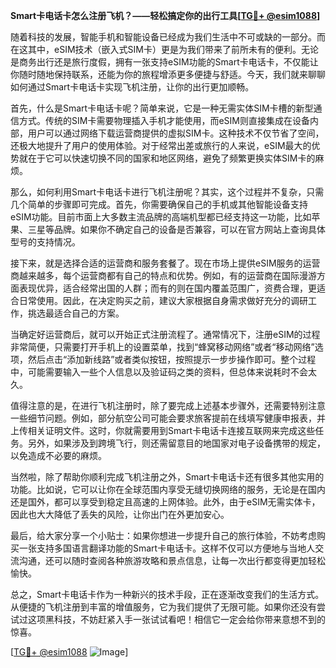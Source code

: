 **Smart卡电话卡怎么注册飞机？——轻松搞定你的出行工具[[TG💪+ @esim1088](https://t.me/s/esim1088)]**

随着科技的发展，智能手机和智能设备已经成为我们生活中不可或缺的一部分。而在这其中，eSIM技术（嵌入式SIM卡）更是为我们带来了前所未有的便利。无论是商务出行还是旅行度假，拥有一张支持eSIM功能的Smart卡电话卡，不仅能让你随时随地保持联系，还能为你的旅程增添更多便捷与舒适。今天，我们就来聊聊如何通过Smart卡电话卡实现飞机注册，让你的出行更加顺畅。

首先，什么是Smart卡电话卡呢？简单来说，它是一种无需实体SIM卡槽的新型通信方式。传统的SIM卡需要物理插入手机才能使用，而eSIM则直接集成在设备内部，用户可以通过网络下载运营商提供的虚拟SIM卡。这种技术不仅节省了空间，还极大地提升了用户的使用体验。对于经常出差或旅行的人来说，eSIM最大的优势就在于它可以快速切换不同的国家和地区网络，避免了频繁更换实体SIM卡的麻烦。

那么，如何利用Smart卡电话卡进行飞机注册呢？其实，这个过程并不复杂，只需几个简单的步骤即可完成。首先，你需要确保自己的手机或其他智能设备支持eSIM功能。目前市面上大多数主流品牌的高端机型都已经支持这一功能，比如苹果、三星等品牌。如果你不确定自己的设备是否兼容，可以在官方网站上查询具体型号的支持情况。

接下来，就是选择合适的运营商和服务套餐了。现在市场上提供eSIM服务的运营商越来越多，每个运营商都有自己的特点和优势。例如，有的运营商在国际漫游方面表现优异，适合经常出国的人群；而有的则在国内覆盖范围广，资费合理，更适合日常使用。因此，在决定购买之前，建议大家根据自身需求做好充分的调研工作，挑选最适合自己的方案。

当确定好运营商后，就可以开始正式注册流程了。通常情况下，注册eSIM的过程非常简便，只需要打开手机上的设置菜单，找到“蜂窝移动网络”或者“移动网络”选项，然后点击“添加新线路”或者类似按钮，按照提示一步步操作即可。整个过程中，可能需要输入一些个人信息以及验证码之类的资料，但总体来说耗时不会太久。

值得注意的是，在进行飞机注册时，除了要完成上述基本步骤外，还需要特别注意一些细节问题。例如，部分航空公司可能会要求旅客提前在线填写健康申报表，并上传相关证明文件。这时，你就需要用到Smart卡电话卡连接互联网来完成这些任务。另外，如果涉及到跨境飞行，则还需留意目的地国家对电子设备携带的规定，以免造成不必要的麻烦。

当然啦，除了帮助你顺利完成飞机注册之外，Smart卡电话卡还有很多其他实用的功能。比如说，它可以让你在全球范围内享受无缝切换网络的服务，无论是在国内还是国外，都可以享受到稳定且高速的上网体验。此外，由于eSIM无需实体卡，因此也大大降低了丢失的风险，让你出门在外更加安心。

最后，给大家分享一个小贴士：如果你想进一步提升自己的旅行体验，不妨考虑购买一张支持多国语言翻译功能的Smart卡电话卡。这样不仅可以方便地与当地人交流沟通，还可以随时查阅各种旅游攻略和景点信息，让每一次出行都变得更加轻松愉快。

总之，Smart卡电话卡作为一种新兴的技术手段，正在逐渐改变我们的生活方式。从便捷的飞机注册到丰富的增值服务，它为我们提供了无限可能。如果你还没有尝试过这项黑科技，不妨赶紧入手一张试试看吧！相信它一定会给你带来意想不到的惊喜。

[[TG💪+ @esim1088](https://t.me/s/esim1088) ![Image](https://i.postimg.cc/4NQfJmqS/Snipaste-2025-05-13-00-14-12.png)]